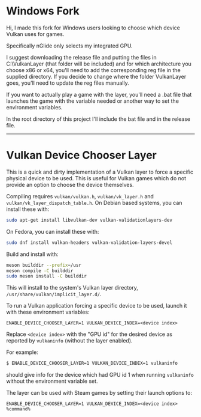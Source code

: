 # Windows Fork

Hi, I made this fork for Windows users looking to choose which device Vulkan
uses for games.

Specifically nGlide only selects my integrated GPU.

I suggest downloading the release file and putting the files in C:\VulkanLayer (that folder will be included)
and for which architecture you choose x86 or x64, you'll need to add the corresponding reg file in the supplied directory.
If you decide to change where the folder VulkanLayer goes, you'll need to update the reg files manually.

If you want to actually play a game with the layer, you'll need a .bat file that launches the game with the variable needed
or another way to set the environment variables.

In the root directory of this project I'll include the bat file and in the release file.

---

# Vulkan Device Chooser Layer

This is a quick and dirty implementation of a Vulkan layer to force a specific physical device to be used. This is useful for Vulkan games which do not provide an option to choose the device themselves.

Compiling requires `vulkan/vulkan.h`, `vulkan/vk_layer.h` and `vulkan/vk_layer_dispatch_table.h`.
On Debian based systems, you can install these with:
```bash
sudo apt-get install libvulkan-dev vulkan-validationlayers-dev
```
On Fedora, you can install these with:
```bash
sudo dnf install vulkan-headers vulkan-validation-layers-devel
```

Build and install with:
```bash
meson builddir --prefix=/usr
meson compile -C builddir
sudo meson install -C builddir
```

This will install to the system's Vulkan layer directory, `/usr/share/vulkan/implicit_layer.d/`.

To run a Vulkan application forcing a specific device to be used, launch it with these environment variables:
```
ENABLE_DEVICE_CHOOSER_LAYER=1 VULKAN_DEVICE_INDEX=<device index>
```
Replace `<device index>` with the "GPU id" for the desired device as reported by `vulkaninfo` (without the layer enabled).

For example:
```bash
$ ENABLE_DEVICE_CHOOSER_LAYER=1 VULKAN_DEVICE_INDEX=1 vulkaninfo
```
should give info for the device which had GPU id 1 when running `vulkaninfo` without the environment variable set.

The layer can be used with Steam games by setting their launch options to:
```
ENABLE_DEVICE_CHOOSER_LAYER=1 VULKAN_DEVICE_INDEX=<device index> %command%
```
